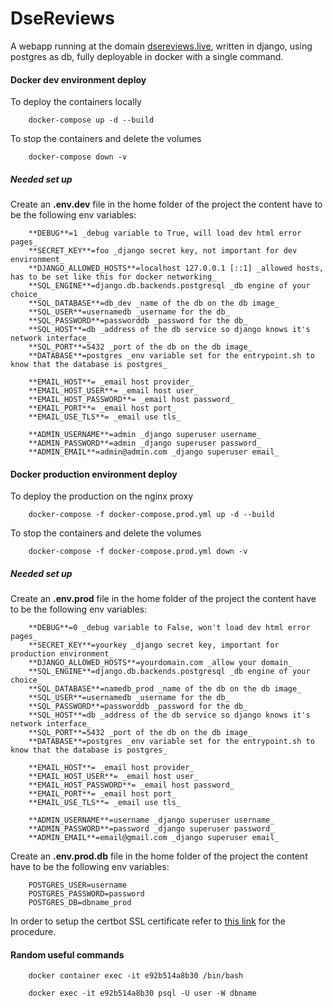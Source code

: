 # DseReviews

A webapp running at the domain [dsereviews.live](dsereviews.live), written in django, using postgres as db, fully deployable in docker with a single command.  

#### Docker dev environment deploy

To deploy the containers locally 
        
        docker-compose up -d --build

To stop the containers and delete the volumes

        docker-compose down -v

##### Needed set up

Create an **.env.dev** file in the home folder of the project the content have to be the following env variables:

        **DEBUG**=1 _debug variable to True, will load dev html error pages_ 
        **SECRET_KEY**=foo _django secret key, not important for dev environment_
        **DJANGO_ALLOWED_HOSTS**=localhost 127.0.0.1 [::1] _allowed hosts, has to be set like this for docker networking_
        **SQL_ENGINE**=django.db.backends.postgresql _db engine of your choice_
        **SQL_DATABASE**=db_dev _name of the db on the db image_
        **SQL_USER**=usernamedb _username for the db_
        **SQL_PASSWORD**=passworddb _password for the db_
        **SQL_HOST**=db _address of the db service so django knows it's network interface_
        **SQL_PORT**=5432 _port of the db on the db image_
        **DATABASE**=postgres _env variable set for the entrypoint.sh to know that the database is postgres_

        **EMAIL_HOST**= _email host provider_
        **EMAIL_HOST_USER**= _email host user_
        **EMAIL_HOST_PASSWORD**= _email host password_
        **EMAIL_PORT**= _email host port_
        **EMAIL_USE_TLS**= _email use tls_

        **ADMIN_USERNAME**=admin _django superuser username_
        **ADMIN_PASSWORD**=admin _django superuser password_
        **ADMIN_EMAIL**=admin@admin.com _django superuser email_


#### Docker production environment deploy

To deploy the production on the nginx proxy 
        
        docker-compose -f docker-compose.prod.yml up -d --build

To stop the containers and delete the volumes

        docker-compose -f docker-compose.prod.yml down -v

##### Needed set up

Create an **.env.prod** file in the home folder of the project the content have to be the following env variables:

        **DEBUG**=0 _debug variable to False, won't load dev html error pages_ 
        **SECRET_KEY**=yourkey _django secret key, important for production environment_
        **DJANGO_ALLOWED_HOSTS**=yourdomain.com _allow your domain_
        **SQL_ENGINE**=django.db.backends.postgresql _db engine of your choice_
        **SQL_DATABASE**=namedb_prod _name of the db on the db image_
        **SQL_USER**=usernamedb _username for the db_
        **SQL_PASSWORD**=passworddb _password for the db_
        **SQL_HOST**=db _address of the db service so django knows it's network interface_
        **SQL_PORT**=5432 _port of the db on the db image_
        **DATABASE**=postgres _env variable set for the entrypoint.sh to know that the database is postgres_

        **EMAIL_HOST**= _email host provider_
        **EMAIL_HOST_USER**= _email host user_
        **EMAIL_HOST_PASSWORD**= _email host password_
        **EMAIL_PORT**= _email host port_
        **EMAIL_USE_TLS**= _email use tls_

        **ADMIN_USERNAME**=username _django superuser username_
        **ADMIN_PASSWORD**=password _django superuser password_
        **ADMIN_EMAIL**=email@gmail.com _django superuser email_

Create an **.env.prod.db** file in the home folder of the project the content have to be the following env variables:

        POSTGRES_USER=username
        POSTGRES_PASSWORD=password
        POSTGRES_DB=dbname_prod

In order to setup the certbot SSL certificate refer to [this link](https://pentacent.medium.com/nginx-and-lets-encrypt-with-docker-in-less-than-5-minutes-b4b8a60d3a71) for the procedure.


#### Random useful commands 

        docker container exec -it e92b514a8b30 /bin/bash

        docker exec -it e92b514a8b30 psql -U user -W dbname
